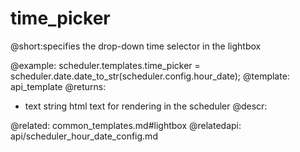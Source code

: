time_picker
=============

@short:specifies the drop-down time selector in the lightbox


@example:
scheduler.templates.time_picker = 
scheduler.date.date_to_str(scheduler.config.hour_date);
@template:	api_template
@returns:
- text    string     html text for rendering in the scheduler 
@descr:


@related:
	common_templates.md#lightbox
@relatedapi:
	api/scheduler_hour_date_config.md